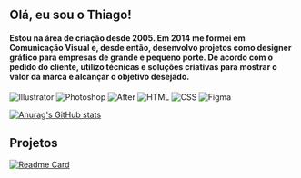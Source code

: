 ## Olá, eu sou o Thiago!

#### Estou na área de criação desde 2005. Em 2014 me formei em Comunicação Visual e, desde então, desenvolvo projetos como designer gráfico para empresas de grande e pequeno porte. De acordo com o pedido do cliente, utilizo técnicas e soluções criativas para mostrar o valor da marca e alcançar o objetivo desejado.

![Illustrator](https://img.shields.io/badge/Adobe%20Illustrator-FF9A00?style=for-the-badge&logo=adobe%20illustrator&logoColor=white)
![Photoshop](	https://img.shields.io/badge/Adobe%20Photoshop-31A8FF?style=for-the-badge&logo=Adobe%20Photoshop&logoColor=black)
![After](https://img.shields.io/badge/Adobe%20after%20affects-CF96FD?style=for-the-badge&logo=Adobe%20after%20effects&logoColor=393665)
![HTML](https://img.shields.io/badge/HTML5-E34F26?style=for-the-badge&logo=html5&logoColor=white)
![CSS](https://img.shields.io/badge/CSS3-1572B6?style=for-the-badge&logo=css3&logoColor=white)
![Figma](https://img.shields.io/badge/Figma-F24E1E?style=for-the-badge&logo=figma&logoColor=white)



[![Anurag's GitHub stats](https://github-readme-stats.vercel.app/api?username=othiagomarques&theme=dark)](https://github.com/anuraghazra/github-readme-stats)


## Projetos
[![Readme Card](https://github-readme-stats.vercel.app/api/pin/?username=othiagomarques&repo=othiagomarques.github.io)](https://othiagomarques.github.io/)
